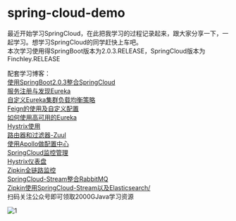 # spring-cloud-demo
最近开始学习SpringCloud，在此把我学习的过程记录起来，跟大家分享一下，一起学习。想学习SpringCloud的同学赶快上车吧。
<br>
本次学习使用得SpringBoot版本为2.0.3.RELEASE，SpringCloud版本为Finchley.RELEASE

配套学习博客：<br>
<a href="http://shiyujun.cn/2018/07/26/%E6%AF%8F%E5%A4%A9%E5%AD%A6%E7%82%B9SpringCloud%EF%BC%88%E4%B8%80%EF%BC%89%EF%BC%9A%E4%BD%BF%E7%94%A8SpringBoot2-0-3%E6%95%B4%E5%90%88SpringCloud/">使用SpringBoot2.0.3整合SpringCloud </a>
<br>
<a href="http://shiyujun.cn/2018/07/26/%E6%AF%8F%E5%A4%A9%E5%AD%A6%E7%82%B9SpringCloud%EF%BC%88%E4%BA%8C%EF%BC%89%EF%BC%9A%E6%9C%8D%E5%8A%A1%E6%B3%A8%E5%86%8C%E4%B8%8E%E5%8F%91%E7%8E%B0Eureka/">服务注册与发现Eureka </a>
<br>
<a href="http://shiyujun.cn/2018/07/26/%E5%A4%A9%E5%AD%A6%E7%82%B9SpringCloud%EF%BC%88%E4%B8%89%EF%BC%89%EF%BC%9A%E8%87%AA%E5%AE%9A%E4%B9%89Eureka%E9%9B%86%E7%BE%A4%E8%B4%9F%E8%BD%BD%E5%9D%87%E8%A1%A1%E7%AD%96%E7%95%A5/">自定义Eureka集群负载均衡策略 </a>
<br>
<a href="http://shiyujun.cn/2018/07/26/%E5%A4%A9%E5%AD%A6%E7%82%B9SpringCloud%EF%BC%88%E5%9B%9B%EF%BC%89%EF%BC%9AFeign%E7%9A%84%E4%BD%BF%E7%94%A8%E5%8F%8A%E8%87%AA%E5%AE%9A%E4%B9%89%E9%85%8D%E7%BD%AE/">Feign的使用及自定义配置 </a>
<br>
<a href="http://shiyujun.cn/2018/07/26/%E6%AF%8F%E5%A4%A9%E5%AD%A6%E7%82%B9SpringCloud%EF%BC%88%E4%BA%94%EF%BC%89%EF%BC%9A%E5%A6%82%E4%BD%95%E4%BD%BF%E7%94%A8%E9%AB%98%E5%8F%AF%E7%94%A8%E7%9A%84Eureka/">如何使用高可用的Eureka </a>
<br>
<a href="http://shiyujun.cn/2018/07/26/%E5%AD%A6%E7%82%B9SpringCloud%EF%BC%88%E5%85%AD%EF%BC%89%EF%BC%9AHystrix%E4%BD%BF%E7%94%A8/">Hystrix使用 </a>
<br>
<a href="http://shiyujun.cn/2018/07/26/%E6%AF%8F%E5%A4%A9%E5%AD%A6%E7%82%B9SpringCloud%EF%BC%88%E4%B8%83%EF%BC%89%EF%BC%9A%E8%B7%AF%E7%94%B1%E5%99%A8%E5%92%8C%E8%BF%87%E6%BB%A4%E5%99%A8-Zuul/">路由器和过滤器-Zuul </a>
<br>
<a href="http://shiyujun.cn/2018/08/12/%E6%AF%8F%E5%A4%A9%E5%AD%A6%E7%82%B9SpringCloud%EF%BC%88%E5%85%AB%EF%BC%89%EF%BC%9A%E4%BD%BF%E7%94%A8Apollo%E5%81%9A%E9%85%8D%E7%BD%AE%E4%B8%AD%E5%BF%83//">使用Apollo做配置中心 </a>
<br><a href="http://shiyujun.cn/2018/11/16/每天学点SpringCloud（十）：SpringCloud监控/">SpringCloud监控管理 </a>
<br><a href="http://shiyujun.cn/2018/11/17/每天学点SpringCloud（十一）：Hystrix仪表盘/">Hystrix仪表盘 </a>
<br><a href="http://shiyujun.cn/2018/11/19/每天学点SpringCloud（十二）：Zipkin全链路监控/">Zipkin全链路监控 </a>
<br><a href="http://shiyujun.cn/2018/12/07/每天学点SpringCloud（十三）：SpringCloud-Stream整合RabbitMQ/">SpringCloud-Stream整合RabbitMQ </a>
<br><a href="http://shiyujun.cn/2018/12/07/学点SpringCloud（十四）：Zipkin使用SpringCloud-Stream以及Elasticsearch/">Zipkin使用SpringCloud-Stream以及Elasticsearch/ </a>
<br>
扫码关注公众号即可领取2000GJava学习资源 </h4>



![1](https://shiyujun.cn/img/gongzhonghao.jpg)
